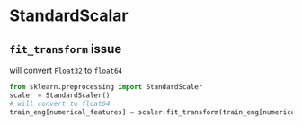 # StandardScalar

## `fit_transform` issue
will convert `Float32` to `float64`
```py
from sklearn.preprocessing import StandardScaler
scaler = StandardScaler()
# will convert to float64
train_eng[numerical_features] = scaler.fit_transform(train_eng[numerical_features])
```
